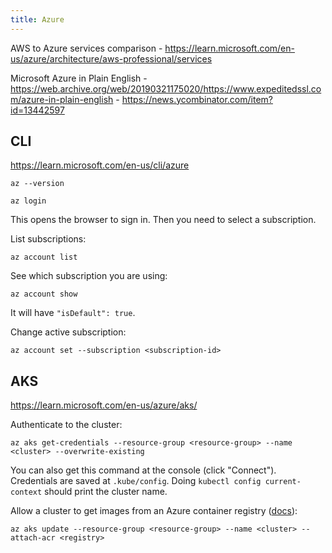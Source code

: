 ```yaml
---
title: Azure
---
```


AWS to Azure services comparison - https://learn.microsoft.com/en-us/azure/architecture/aws-professional/services

Microsoft Azure in Plain English - https://web.archive.org/web/20190321175020/https://www.expeditedssl.com/azure-in-plain-english - https://news.ycombinator.com/item?id=13442597

## CLI

https://learn.microsoft.com/en-us/cli/azure

```shell
az --version
```

```shell
az login
```

This opens the browser to sign in. Then you need to select a subscription.

List subscriptions:

```shell
az account list
```

See which subscription you are using:

```shell
az account show
```

It will have `"isDefault": true`.

Change active subscription:

```shell
az account set --subscription <subscription-id>
```

## AKS

https://learn.microsoft.com/en-us/azure/aks/

Authenticate to the cluster:

```shell
az aks get-credentials --resource-group <resource-group> --name <cluster> --overwrite-existing
```

You can also get this command at the console (click "Connect"). Credentials are saved at `.kube/config`. Doing `kubectl config current-context` should print the cluster name.

Allow a cluster to get images from an Azure container registry ([docs](https://learn.microsoft.com/en-us/cli/azure/aks?view=azure-cli-latest#az-aks-update)):

```shell
az aks update --resource-group <resource-group> --name <cluster> --attach-acr <registry>
```
